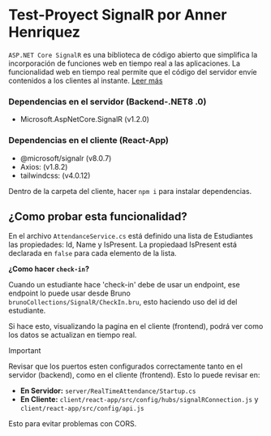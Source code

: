 # Test-Proyect SignalR por Anner Henriquez

`ASP.NET Core SignalR` es una biblioteca de código abierto que simplifica la incorporación de funciones web en tiempo real a las aplicaciones. La funcionalidad web en tiempo real permite que el código del servidor envíe contenidos a los clientes al instante. [Leer más](https://learn.microsoft.com/es-mx/aspnet/core/signalr/introduction?view=aspnetcore-8.0)

### Dependencias en el servidor (Backend-.NET8 .0)
- Microsoft.AspNetCore.SignalR (v1.2.0)

### Dependencias en el cliente (React-App)
- @microsoft/signalr (v8.0.7)
- Axios: (v1.8.2)
- tailwindcss: (v4.0.12)

Dentro de la carpeta del cliente, hacer `npm i` para instalar dependencias.


## ¿Como probar esta funcionalidad?

En el archivo `AttendanceService.cs` está definido una lista de Estudiantes las propiedades: Id, Name y IsPresent. La propiedaad IsPresent está declarada en `false` para cada elemento de la lista.

**¿Como hacer `check-in`?**

Cuando un estudiante hace 'check-in' debe de usar un endpoint, ese endpoint lo puede usar desde Bruno `brunoCollections/SignalR/CheckIn.bru`, esto haciendo uso del id del estudiante.

Si hace esto, visualizando la pagina en el cliente (frontend), podrá ver como los datos se actualizan en tiempo real.


> [!IMPORTANT]  
>   Revisar que los puertos esten configurados correctamente tanto en el servidor (backend), como en el cliente (frontend).
>   Esto lo puede revisar en:
>   - **En Servidor:**
>   `server/RealTimeAttendance/Startup.cs`
>    - **En Cliente:**
>   `client/react-app/src/config/hubs/signalRConnection.js` y `client/react-app/src/config/api.js`
>   
> Esto para evitar problemas con CORS.
